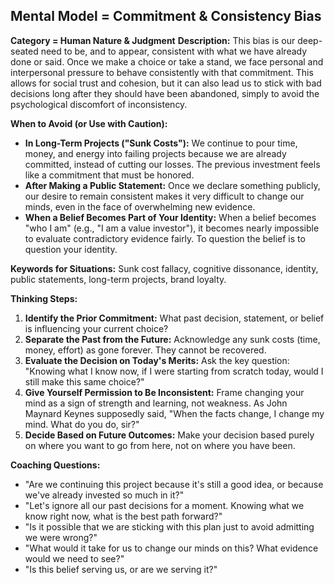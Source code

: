 ## Mental Model = Commitment & Consistency Bias

**Category = Human Nature & Judgment**
**Description:** 
This bias is our deep-seated need to be, and to appear, consistent with what we have already done or said. Once we make a choice or take a stand, we face personal and interpersonal pressure to behave consistently with that commitment. This allows for social trust and cohesion, but it can also lead us to stick with bad decisions long after they should have been abandoned, simply to avoid the psychological discomfort of inconsistency.

**When to Avoid (or Use with Caution):**
- **In Long-Term Projects ("Sunk Costs"):** We continue to pour time, money, and energy into failing projects because we are already committed, instead of cutting our losses. The previous investment feels like a commitment that must be honored.
- **After Making a Public Statement:** Once we declare something publicly, our desire to remain consistent makes it very difficult to change our minds, even in the face of overwhelming new evidence.
- **When a Belief Becomes Part of Your Identity:** When a belief becomes "who I am" (e.g., "I am a value investor"), it becomes nearly impossible to evaluate contradictory evidence fairly. To question the belief is to question your identity.

**Keywords for Situations:** 
Sunk cost fallacy, cognitive dissonance, identity, public statements, long-term projects, brand loyalty.

**Thinking Steps:**
1. **Identify the Prior Commitment:** What past decision, statement, or belief is influencing your current choice?
2. **Separate the Past from the Future:** Acknowledge any sunk costs (time, money, effort) as gone forever. They cannot be recovered.
3. **Evaluate the Decision on Today's Merits:** Ask the key question: "Knowing what I know now, if I were starting from scratch today, would I still make this same choice?"
4. **Give Yourself Permission to Be Inconsistent:** Frame changing your mind as a sign of strength and learning, not weakness. As John Maynard Keynes supposedly said, "When the facts change, I change my mind. What do you do, sir?"
5. **Decide Based on Future Outcomes:** Make your decision based purely on where you want to go from here, not on where you have been.

**Coaching Questions:**
- "Are we continuing this project because it's still a good idea, or because we've already invested so much in it?"
- "Let's ignore all our past decisions for a moment. Knowing what we know right now, what is the best path forward?"
- "Is it possible that we are sticking with this plan just to avoid admitting we were wrong?"
- "What would it take for us to change our minds on this? What evidence would we need to see?"
- "Is this belief serving us, or are we serving it?" 